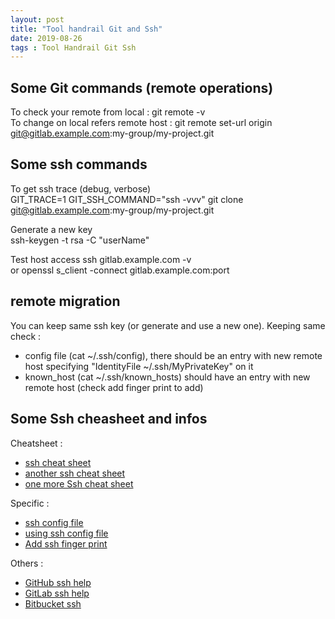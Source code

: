 ```yaml
---
layout: post
title: "Tool handrail Git and Ssh"
date: 2019-08-26
tags : Tool Handrail Git Ssh
---
```


## Some Git commands (remote operations)

To check your remote from local : git remote -v     
To change on local refers remote host : git remote set-url origin git@gitlab.example.com:my-group/my-project.git     

## Some ssh commands

To get ssh trace (debug, verbose)    
GIT_TRACE=1 GIT_SSH_COMMAND="ssh -vvv" git clone git@gitlab.example.com:my-group/my-project.git

Generate a new key    
ssh-keygen -t rsa -C "userName"

Test host access
ssh gitlab.example.com -v     
or openssl s_client -connect gitlab.example.com:port     

## remote migration

You can keep same ssh key (or generate and use a new one). Keeping same check :
* config file (cat ~/.ssh/config), there should be an entry with new remote host specifying "IdentityFile ~/.ssh/MyPrivateKey" on it    
* known_host (cat ~/.ssh/known_hosts) should have an entry with new remote host (check add finger print to add)    

## Some Ssh cheasheet and infos    

Cheatsheet :    
* [ssh cheat sheet](https://cheatsheet.dennyzhang.com/cheatsheet-ssh-a4)    
* [another ssh cheat sheet](http://pentestmonkey.net/cheat-sheet/ssh-cheat-sheet)  
* [one more Ssh cheat sheet](https://lzone.de/cheat-sheet/SSH)   

Specific :      
* [ssh config file](https://nerderati.com/2011/03/17/simplify-your-life-with-an-ssh-config-file/)    
* [using ssh config file](https://linuxize.com/post/using-the-ssh-config-file/)    
* [Add ssh finger print](https://www.techrepublic.com/article/how-to-easily-add-an-ssh-fingerprint-to-your-knownhosts-file-in-linux/)     

Others :   
* [GitHub ssh help](https://help.github.com/en/articles/about-ssh)        
* [GitLab ssh help](https://docs.gitlab.com/ee/ssh/)     
* [Bitbucket ssh](https://confluence.atlassian.com/bitbucket/ssh-keys-935365775.html)         




